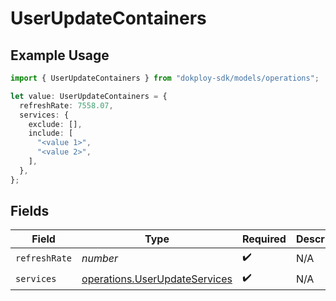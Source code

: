 # UserUpdateContainers

## Example Usage

```typescript
import { UserUpdateContainers } from "dokploy-sdk/models/operations";

let value: UserUpdateContainers = {
  refreshRate: 7558.07,
  services: {
    exclude: [],
    include: [
      "<value 1>",
      "<value 2>",
    ],
  },
};
```

## Fields

| Field                                                                          | Type                                                                           | Required                                                                       | Description                                                                    |
| ------------------------------------------------------------------------------ | ------------------------------------------------------------------------------ | ------------------------------------------------------------------------------ | ------------------------------------------------------------------------------ |
| `refreshRate`                                                                  | *number*                                                                       | :heavy_check_mark:                                                             | N/A                                                                            |
| `services`                                                                     | [operations.UserUpdateServices](../../models/operations/userupdateservices.md) | :heavy_check_mark:                                                             | N/A                                                                            |